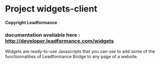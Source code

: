 # Project widgets-client

#### Copyright Leadformance
### documentation available here : http://developer.leadformance.com/widgets


Widgets are ready-to-use Javascripts that you can use to add some of the functionnalities of Leadformance Bridge to any page of a website.



